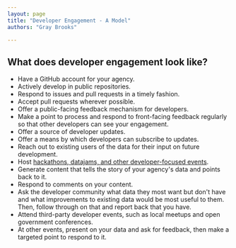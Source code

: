 ```yaml
---
layout: page
title: "Developer Engagement - A Model"
authors: "Gray Brooks"

---
```


## What does developer engagement look like?  

* Have a GitHub account for your agency.  
 * Actively develop in public repositories.
 * Respond to issues and pull requests in a timely fashion.  
 * Accept pull requests wherever possible.  
* Offer a public-facing feedback mechanism for developers.  
* Make a point to process and respond to front-facing feedback regularly so that other developers can see your engagement.  
* Offer a source of developer updates.  
* Offer a means by which developers can subscribe to updates.  
* Reach out to existing users of the data for their input on future development.  
* Host [hackathons, datajams, and other developer-focused events](http://project-open-data.github.io/#open-data-engagement).  
* Generate content that tells the story of your agency's data and points back to it.  
* Respond to comments on your content.  
* Ask the developer community what data they most want but don't have and what improvements to existing data would be most useful to them.  Then, follow through on that and report back that you have.  
* Attend third-party developer events, such as local meetups and open government conferences.  
* At other events, present on your data and ask for feedback, then make a targeted point to respond to it.  
